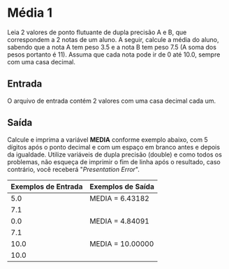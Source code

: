 # Média 1

Leia 2 valores de ponto flutuante de dupla precisão A e B, que correspondem a 2 notas de um aluno. A seguir, calcule a média do aluno, sabendo que a nota A tem peso 3.5 e a nota B tem peso 7.5 (A soma dos pesos portanto é 11). Assuma que cada nota pode ir de 0 até 10.0, sempre com uma casa decimal.

## Entrada

O arquivo de entrada contém 2 valores com uma casa decimal cada um.

## Saída

Calcule e imprima a variável **MEDIA** conforme exemplo abaixo, com 5 dígitos após o ponto decimal e com um espaço em branco antes e depois da igualdade. Utilize variáveis de dupla precisão (double) e como todos os problemas, não esqueça de imprimir o fim de linha após o resultado, caso contrário, você receberá "*Presentation Error*".

| Exemplos de Entrada | Exemplos de Saída |
| ------------------- | ----------------- |
| 5.0                 | MEDIA = 6.43182   |
| 7.1                 |                   |
| 0.0                 | MEDIA = 4.84091   |
| 7.1                 |                   |
| 10.0                | MEDIA = 10.00000  |
| 10.0                |                   |